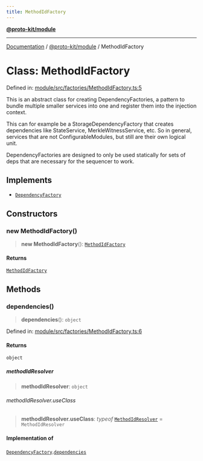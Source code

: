 ```yaml
---
title: MethodIdFactory
---
```


[**@proto-kit/module**](../README.md)

***

[Documentation](../../../README.md) / [@proto-kit/module](../README.md) / MethodIdFactory

# Class: MethodIdFactory

Defined in: [module/src/factories/MethodIdFactory.ts:5](https://github.com/proto-kit/framework/blob/4d6b3b6da51b3edee0fbf25ce72c1f59ec61e891/packages/module/src/factories/MethodIdFactory.ts#L5)

This is an abstract class for creating DependencyFactories, a pattern
to bundle multiple smaller services into one and register them into the
injection context.

This can for example be a StorageDependencyFactory that creates dependencies
like StateService, MerkleWitnessService, etc. So in general, services that
are not ConfigurableModules, but still are their own logical unit.

DependencyFactories are designed to only be used statically for sets of
deps that are necessary for the sequencer to work.

## Implements

- [`DependencyFactory`](../../common/interfaces/DependencyFactory.md)

## Constructors

### new MethodIdFactory()

> **new MethodIdFactory**(): [`MethodIdFactory`](MethodIdFactory.md)

#### Returns

[`MethodIdFactory`](MethodIdFactory.md)

## Methods

### dependencies()

> **dependencies**(): `object`

Defined in: [module/src/factories/MethodIdFactory.ts:6](https://github.com/proto-kit/framework/blob/4d6b3b6da51b3edee0fbf25ce72c1f59ec61e891/packages/module/src/factories/MethodIdFactory.ts#L6)

#### Returns

`object`

##### methodIdResolver

> **methodIdResolver**: `object`

###### methodIdResolver.useClass

> **methodIdResolver.useClass**: *typeof* [`MethodIdResolver`](MethodIdResolver.md) = `MethodIdResolver`

#### Implementation of

[`DependencyFactory`](../../common/interfaces/DependencyFactory.md).[`dependencies`](../../common/interfaces/DependencyFactory.md#dependencies)
